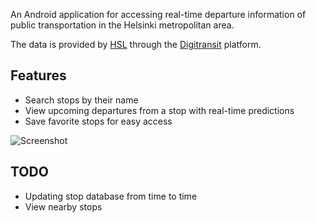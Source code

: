 An Android application for accessing real-time departure information of public transportation
in the Helsinki metropolitan area.

The data is provided by [HSL](https://www.hsl.fi/en) through the
[Digitransit](https://digitransit.fi/en) platform.

## Features
* Search stops by their name
* View upcoming departures from a stop with real-time predictions
* Save favorite stops for easy access

![Screenshot](https://sjakthol.github.io/stoptimes-screenshots.png)

## TODO
* Updating stop database from time to time
* View nearby stops